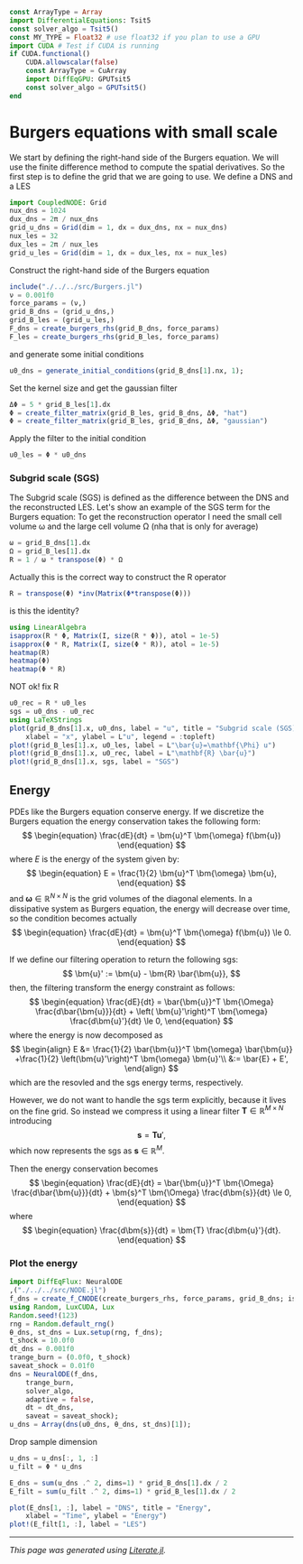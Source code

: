 ```julia
const ArrayType = Array
import DifferentialEquations: Tsit5
const solver_algo = Tsit5()
const MY_TYPE = Float32 # use float32 if you plan to use a GPU
import CUDA # Test if CUDA is running
if CUDA.functional()
    CUDA.allowscalar(false)
    const ArrayType = CuArray
    import DiffEqGPU: GPUTsit5
    const solver_algo = GPUTsit5()
end
```

# Burgers equations with small scale

We start by defining the right-hand side of the Burgers equation. We will use the finite difference method to compute the spatial derivatives.
So the first step is to define the grid that we are going to use.
We define a DNS and a LES

```julia
import CoupledNODE: Grid
nux_dns = 1024
dux_dns = 2π / nux_dns
grid_u_dns = Grid(dim = 1, dx = dux_dns, nx = nux_dns)
nux_les = 32
dux_les = 2π / nux_les
grid_u_les = Grid(dim = 1, dx = dux_les, nx = nux_les)
```

Construct the right-hand side of the Burgers equation

```julia
include("./../../src/Burgers.jl")
ν = 0.001f0
force_params = (ν,)
grid_B_dns = (grid_u_dns,)
grid_B_les = (grid_u_les,)
F_dns = create_burgers_rhs(grid_B_dns, force_params)
F_les = create_burgers_rhs(grid_B_les, force_params)
```

and generate some initial conditions

```julia
u0_dns = generate_initial_conditions(grid_B_dns[1].nx, 1);
```

Set the kernel size and get the gaussian filter

```julia
ΔΦ = 5 * grid_B_les[1].dx
Φ = create_filter_matrix(grid_B_les, grid_B_dns, ΔΦ, "hat")
Φ = create_filter_matrix(grid_B_les, grid_B_dns, ΔΦ, "gaussian")
```

Apply the filter to the initial condition

```julia
u0_les = Φ * u0_dns
```

### Subgrid scale (SGS)
The Subgrid scale (SGS) is defined as the difference between the DNS and the reconstructed LES.
Let's show an example of the SGS term for the Burgers equation:
To get the reconstruction operator I need the small cell volume ω and the large cell volume Ω (nha that is only for average)

```julia
ω = grid_B_dns[1].dx
Ω = grid_B_les[1].dx
R = 1 / ω * transpose(Φ) * Ω
```

Actually this is the correct way to construct the R operator

```julia
R = transpose(Φ) *inv(Matrix(Φ*transpose(Φ)))
```

is this the identity?

```julia
using LinearAlgebra
isapprox(R * Φ, Matrix(I, size(R * Φ)), atol = 1e-5)
isapprox(Φ * R, Matrix(I, size(Φ * R)), atol = 1e-5)
heatmap(R)
heatmap(Φ)
heatmap(Φ * R)
```

NOT ok! fix R

```julia
u0_rec = R * u0_les
sgs = u0_dns - u0_rec
using LaTeXStrings
plot(grid_B_dns[1].x, u0_dns, label = "u", title = "Subgrid scale (SGS)",
    xlabel = "x", ylabel = L"u", legend = :topleft)
plot!(grid_B_les[1].x, u0_les, label = L"\bar{u}=\mathbf{\Phi} u")
plot!(grid_B_dns[1].x, u0_rec, label = L"\mathbf{R} \bar{u}")
plot!(grid_B_dns[1].x, sgs, label = "SGS")
```

## Energy

PDEs like the Burgers equation conserve energy. If we discretize the Burgers equation the energy conservation takes the following form:
$$
\begin{equation}
\frac{dE}{dt} = \bm{u}^T \bm{\omega} f(\bm{u})
\end{equation}
$$
where $E$ is the energy of the system given by:
$$
\begin{equation}
E = \frac{1}{2} \bm{u}^T \bm{\omega} \bm{u},
\end{equation}
$$
and $\bm{\omega} \in \mathbb{R}^{N\times N}$ is the grid volumes of the diagonal elements.
In a dissipative system as Burgers equation, the energy will decrease over time, so the condition becomes actually
$$
\begin{equation}
\frac{dE}{dt} = \bm{u}^T \bm{\omega} f(\bm{u}) \le 0.
\end{equation}
$$

If we define our filtering operation to return the following sgs:
$$
\bm{u}' := \bm{u} - \bm{R} \bar{\bm{u}},
$$
then, the filtering transform the energy constraint as follows:
$$
\begin{equation}
\frac{dE}{dt} = \bar{\bm{u}}^T \bm{\Omega} \frac{d\bar{\bm{u}}}{dt} + \left( \bm{u}'\right)^T \bm{\omega} \frac{d\bm{u}'}{dt} \le 0,
\end{equation}
$$
where the energy is now decomposed as
$$
\begin{align}
E &=  \frac{1}{2} \bar{\bm{u}}^T \bm{\omega} \bar{\bm{u}} +\frac{1}{2} \left(\bm{u}'\right)^T \bm{\omega} \bm{u}'\\
&:= \bar{E} + E',
\end{align}
$$
which are the resovled and the sgs energy terms, respectively.

However, we do not want to handle the sgs term explicitly, because it lives on the fine grid. So instead we compress it using a linear filter $\bm{T} \in \mathbb{R}^{M \times N}$ introducing
$$
\bm{s} = \bm{T} \bm{u}',
$$
which now represents the sgs as $\bm{s} \in \mathbb{R}^{M}$.

Then the energy conservation becomes
$$
\begin{equation}
\frac{dE}{dt} = \bar{\bm{u}}^T \bm{\Omega} \frac{d\bar{\bm{u}}}{dt} +  \bm{s}^T \bm{\Omega} \frac{d\bm{s}}{dt} \le 0,
\end{equation}
$$
where
$$
\begin{equation}
\frac{d\bm{s}}{dt} = \bm{T} \frac{d\bm{u}'}{dt}.
\end{equation}
$$

### Plot the energy

```julia
import DiffEqFlux: NeuralODE
,("./../../src/NODE.jl")
f_dns = create_f_CNODE(create_burgers_rhs, force_params, grid_B_dns; is_closed = false);
using Random, LuxCUDA, Lux
Random.seed!(123)
rng = Random.default_rng()
θ_dns, st_dns = Lux.setup(rng, f_dns);
t_shock = 10.0f0
dt_dns = 0.001f0
trange_burn = (0.0f0, t_shock)
saveat_shock = 0.01f0
dns = NeuralODE(f_dns,
    trange_burn,
    solver_algo,
    adaptive = false,
    dt = dt_dns,
    saveat = saveat_shock);
u_dns = Array(dns(u0_dns, θ_dns, st_dns)[1]);
```

Drop sample dimension

```julia
u_dns = u_dns[:, 1, :]
u_filt = Φ * u_dns

E_dns = sum(u_dns .^ 2, dims=1) * grid_B_dns[1].dx / 2
E_filt = sum(u_filt .^ 2, dims=1) * grid_B_les[1].dx / 2

plot(E_dns[1, :], label = "DNS", title = "Energy",
    xlabel = "Time", ylabel = "Energy")
plot!(E_filt[1, :], label = "LES")
```

---

*This page was generated using [Literate.jl](https://github.com/fredrikekre/Literate.jl).*


